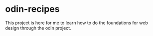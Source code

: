 # odin-recipes

This project is here for me to learn how to do the foundations for web design through the odin project.
